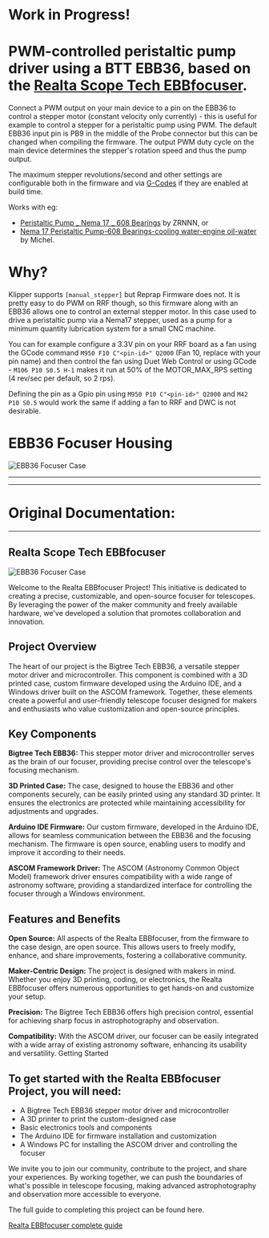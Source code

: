 # Work in Progress!

# PWM-controlled peristaltic pump driver using a BTT EBB36, based on the [Realta Scope Tech EBBfocuser](https://github.com/RealtaScopeTech/Realta-EBBfocuser).

Connect a PWM output on your main device to a pin on the EBB36 to control a stepper motor (constant velocity only currently) - this is useful for example to control a stepper for a peristaltic pump using PWM. The default EBB36 input pin is PB9 in the middle of the Probe connector but this can be changed when compiling the firmware. The output PWM duty cycle on the main device determines the stepper's rotation speed and thus the pump output.

The maximum stepper revolutions/second and other settings are configurable both in the firmware and via [G-Codes](https://github.com/thingsapart/EBB-pwm-peristaltic-stepper/tree/main/Arduino#list-of-accepted-commands) if they are enabled at build time.

Works with eg:
* [Peristaltic Pump _ Nema 17 _ 608 Bearings](https://www.printables.com/model/910253-peristaltic-pump-_-nema-17-_-608-bearings/files) by ZRNNN, or 
* [Nema 17 Peristaltic Pump-608 Bearings-cooling water-engine oil-water](https://www.printables.com/model/974385-nema-17-peristaltic-pump-608-bearings-cooling-wate/files) by Michel.

# Why?

Klipper supports `[manual_stepper]` but Reprap Firmware does not. It is pretty easy to do PWM on RRF though, so this firmware along with an EBB36 allows one to control an external stepper motor. In this case used to drive a peristaltic pump via a Nema17 stepper, used as a pump for a minimum quantity lubrication system for a small CNC machine.

You can for example configure a 3.3V pin on your RRF board as a fan using the GCode command `M950 F10 C"<pin-id>" Q2000` (Fan 10, replace <pin-id> with your pin name) and then control the fan using Duet Web Control or using GCode - `M106 P10 S0.5 H-1` makes it run at 50% of the MOTOR_MAX_RPS setting (4 rev/sec per default, so 2 rps).

Defining the pin as a Gpio pin using `M950 P10 C"<pin-id>" Q2000` and `M42 P10 S0.5` would work the same if adding a fan to RRF and DWC is not desirable.

# EBB36 Focuser Housing

![EBB36 Focuser Case](Guide/Images/EBB36FinishedRCA.png)

-------------------


-------------------


# Original Documentation:


-------------------


## Realta Scope Tech EBBfocuser

![EBB36 Focuser Case](Guide/Images/EBB36FinishedRCA.png)

Welcome to the Realta EBBfocuser Project! This initiative is dedicated to creating a precise, customizable, and open-source focuser for telescopes. By leveraging the power of the maker community and freely available hardware, we've developed a solution that promotes collaboration and innovation.

## Project Overview

The heart of our project is the Bigtree Tech EBB36, a versatile stepper motor driver and microcontroller. This component is combined with a 3D printed case, custom firmware developed using the Arduino IDE, and a Windows driver built on the ASCOM framework. Together, these elements create a powerful and user-friendly telescope focuser designed for makers and enthusiasts who value customization and open-source principles.

## Key Components

**Bigtree Tech EBB36:** This stepper motor driver and microcontroller serves as the brain of our focuser, providing precise control over the telescope's focusing mechanism.

**3D Printed Case:** The case, designed to house the EBB36 and other components securely, can be easily printed using any standard 3D printer. It ensures the electronics are protected while maintaining accessibility for adjustments and upgrades.

**Arduino IDE Firmware:** Our custom firmware, developed in the Arduino IDE, allows for seamless communication between the EBB36 and the focusing mechanism. The firmware is open source, enabling users to modify and improve it according to their needs.

**ASCOM Framework Driver:** The ASCOM (Astronomy Common Object Model) framework driver ensures compatibility with a wide range of astronomy software, providing a standardized interface for controlling the focuser through a Windows environment.

## Features and Benefits

**Open Source:** All aspects of the Realta EBBfocuser, from the firmware to the case design, are open source. This allows users to freely modify, enhance, and share improvements, fostering a collaborative community.

**Maker-Centric Design:** The project is designed with makers in mind. Whether you enjoy 3D printing, coding, or electronics, the Realta EBBfocuser offers numerous opportunities to get hands-on and customize your setup.

**Precision:** The Bigtree Tech EBB36 offers high precision control, essential for achieving sharp focus in astrophotography and observation.

**Compatibility:** With the ASCOM driver, our focuser can be easily integrated with a wide array of existing astronomy software, enhancing its usability and versatility.
Getting Started

## To get started with the Realta EBBfocuser Project, you will need:

+ A Bigtree Tech EBB36 stepper motor driver and microcontroller
+ A 3D printer to print the custom-designed case
+ Basic electronics tools and components
+ The Arduino IDE for firmware installation and customization
+ A Windows PC for installing the ASCOM driver and controlling the focuser

We invite you to join our community, contribute to the project, and share your experiences. By working together, we can push the boundaries of what's possible in telescope focusing, making advanced astrophotography and observation more accessible to everyone.

The full guide to completing this project can be found here.

[Realta EBBfocuser complete guide](/Guide/ReadMe.md)
